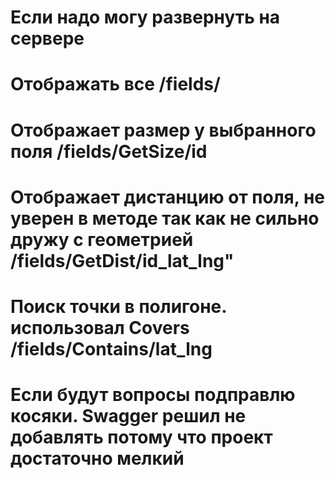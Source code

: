 # Если надо могу развернуть на сервере
# Отображать все /fields/
# Отображает размер у выбранного поля /fields/GetSize/id
# Отображает дистанцию от поля, не уверен в методе так как не сильно дружу с геометрией /fields/GetDist/id_lat_lng"
# Поиск точки в полигоне. использовал Covers /fields/Contains/lat_lng
# Если будут вопросы подправлю косяки. Swagger решил не добавлять потому что проект достаточно мелкий
